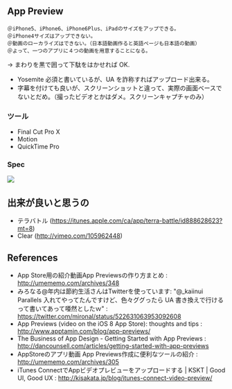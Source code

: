 App Preview
---

```
＠iPhone5、iPhone6、iPhone6Plus、iPadのサイズをアップできる。
＠iPhone4サイズはアップできない。
＠動画のローカライズはできない。（日本語動画作ると英語ページも日本語の動画）
＠よって、一つのアプリに４つの動画を用意することになる。
```

-> まわりを黒で囲って下駄をはかせれば OK.

- Yosemite 必須と書いているが、UA を詐称すればアップロード出来る。
- 字幕を付けても良いが、スクリーンショットと違って、実際の画面ベースでないとだめ。（撮ったビデオとかはダメ。スクリーンキャプチャのみ）

### ツール

- Final Cut Pro X
- Motion
- QuickTime Pro

### Spec

![](http://kisakata.jp/wp-content/uploads/5df3982cff4cd8656dbf7c8da620c164.png)

出来が良いと思うの
---

- テラバトル (https://itunes.apple.com/ca/app/terra-battle/id888628623?mt=8)
- Clear (http://vimeo.com/105962448)

References
---

- App Store用の紹介動画App Previewsの作り方まとめ : http://umememo.com/archives/348
- みろなる@年内は節約生活さんはTwitterを使っています: "@_kaiinui Parallels 入れてやってたんですけど、色々ググったら UA 書き換えで行けるって書いてあって唖然としたｗ" : https://twitter.com/mironal/status/522631063953092608
- App Previews (video on the iOS 8 App Store): thoughts and tips : http://www.apptamin.com/blog/app-previews/
- The Business of App Design - Getting Started with App Previews : http://dancounsell.com/articles/getting-started-with-app-previews
- AppStoreのアプリ動画 App Previews作成に便利なツールの紹介 : http://umememo.com/archives/305
- iTunes ConnectでAppビデオプレビューをアップロードする | KSKT | Good UI, Good UX : http://kisakata.jp/blog/itunes-connect-video-preview/
